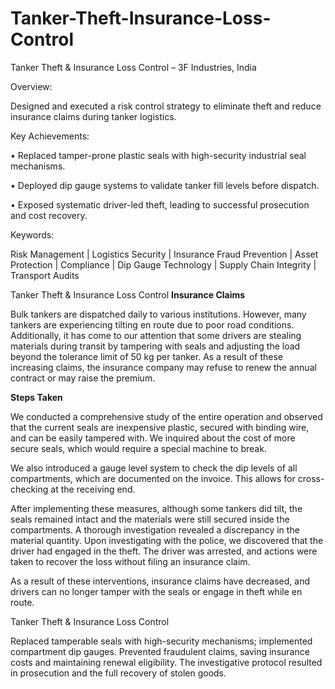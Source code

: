 # Tanker-Theft-Insurance-Loss-Control

Tanker Theft & Insurance Loss Control – 3F Industries, India

Overview:

Designed and executed a risk control strategy to eliminate theft and reduce insurance claims during tanker logistics.

Key Achievements:

• Replaced tamper-prone plastic seals with high-security industrial seal mechanisms.

• Deployed dip gauge systems to validate tanker fill levels before dispatch.

• Exposed systematic driver-led theft, leading to successful prosecution and cost recovery.

Keywords:

Risk Management | Logistics Security | Insurance Fraud Prevention | Asset Protection | Compliance | Dip Gauge Technology | Supply Chain Integrity | Transport Audits

Tanker Theft &amp; Insurance Loss Control
**Insurance Claims**

Bulk tankers are dispatched daily to various institutions. However, many tankers are experiencing tilting en route due to poor road conditions. Additionally, it has come to our attention that some drivers are stealing materials during transit by tampering with seals and adjusting the load beyond the tolerance limit of 50 kg per tanker. As a result of these increasing claims, the insurance company may refuse to renew the annual contract or may raise the premium.

**Steps Taken**

We conducted a comprehensive study of the entire operation and observed that the current seals are inexpensive plastic, secured with binding wire, and can be easily tampered with. We inquired about the cost of more secure seals, which would require a special machine to break. 

We also introduced a gauge level system to check the dip levels of all compartments, which are documented on the invoice. This allows for cross-checking at the receiving end. 

After implementing these measures, although some tankers did tilt, the seals remained intact and the materials were still secured inside the compartments. A thorough investigation revealed a discrepancy in the material quantity. Upon investigating with the police, we discovered that the driver had engaged in the theft. The driver was arrested, and actions were taken to recover the loss without filing an insurance claim.

As a result of these interventions, insurance claims have decreased, and drivers can no longer tamper with the seals or engage in theft while en route.

Tanker Theft & Insurance Loss Control

Replaced tamperable seals with high-security mechanisms; 
implemented compartment dip gauges. 
Prevented fraudulent claims, saving insurance costs and maintaining renewal eligibility. 
The investigative protocol resulted in prosecution and the full recovery of stolen goods. 
